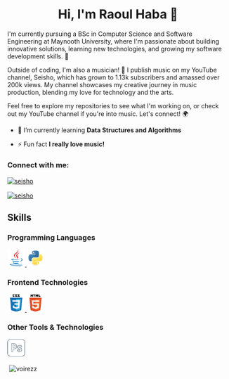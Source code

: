 <h1 align="center">Hi, I'm Raoul Haba 👋</h1>
<p>I'm currently pursuing a BSc in Computer Science and Software Engineering at Maynooth University, where I'm passionate about building innovative solutions, learning new technologies, and growing my software development skills. 🚀</p> 

<p>Outside of coding, I'm also a musician! 🎵 I publish music on my YouTube channel, Seisho, which has grown to 1.13k subscribers and amassed over 200k views. My channel showcases my creative journey in music production, blending my love for technology and the arts.</p> 
 
<p>Feel free to explore my repositories to see what I'm working on, or check out my YouTube channel if you're into music. Let's connect! 🌍</p> 

- 🌱 I’m currently learning **Data Structures and Algorithms**

- ⚡ Fun fact **I really love music!**

<h3 align="left">Connect with me:</h3>
<p align="left">
<a href="https://www.youtube.com/@Seisho_" target="blank"><img align="center" src="https://raw.githubusercontent.com/rahuldkjain/github-profile-readme-generator/master/src/images/icons/Social/youtube.svg" alt="seisho" height="30" width="40" /></a> 
 
<a href="https://www.leetcode.com/seisho" target="blank"><img align="center" src="https://raw.githubusercontent.com/rahuldkjain/github-profile-readme-generator/master/src/images/icons/Social/leet-code.svg" alt="seisho" height="30" width="40" /></a>
</p>

<h2>Skills</h2>
<h3 align="left">Programming Languages</h3>
<a href="https://www.java.com" target="_blank" rel="noreferrer"> 
<img src="https://raw.githubusercontent.com/devicons/devicon/master/icons/java/java-original.svg" alt="java" width="40" height="40"/> </a> 

<a href="https://www.python.org" target="_blank" rel="noreferrer"> 
<img src="https://raw.githubusercontent.com/devicons/devicon/master/icons/python/python-original.svg" alt="python" width="40" height="40"/> </a>

<h3 align="left">Frontend Technologies</h3>
<p align="left"> <a href="https://www.w3schools.com/css/" target="_blank" rel="noreferrer"> <img src="https://raw.githubusercontent.com/devicons/devicon/master/icons/css3/css3-original-wordmark.svg" alt="css3" width="40" height="40"/> </a> <a href="https://www.w3.org/html/" target="_blank" rel="noreferrer"> <img src="https://raw.githubusercontent.com/devicons/devicon/master/icons/html5/html5-original-wordmark.svg" alt="html5" width="40" height="40"/> </a>



<h3 align="left">Other Tools & Technologies</h3>
<a href="https://www.photoshop.com/en" target="_blank" rel="noreferrer"> 
<img src="https://raw.githubusercontent.com/devicons/devicon/master/icons/photoshop/photoshop-line.svg" alt="photoshop" width="40" height="40"/> </a></p>

<p>&nbsp;<img align="center" src="https://github-readme-stats.vercel.app/api?username=voirezz&show_icons=true&locale=en" alt="voirezz" /></p>

